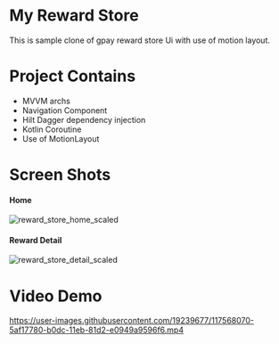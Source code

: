 # My Reward Store
This is sample clone of gpay reward store Ui with use of motion layout.

# Project Contains
- MVVM archs
- Navigation Component
- Hilt Dagger dependency injection
- Kotlin Coroutine
- Use of MotionLayout

# Screen Shots
#### Home
![reward_store_home_scaled](https://user-images.githubusercontent.com/19239677/117567939-0948ed00-b0dc-11eb-90f3-793d75ded07a.png)

#### Reward Detail
![reward_store_detail_scaled](https://user-images.githubusercontent.com/19239677/117567950-0e0da100-b0dc-11eb-99f8-728d846408cf.png)

# Video Demo

https://user-images.githubusercontent.com/19239677/117568070-5af17780-b0dc-11eb-81d2-e0949a9596f6.mp4

